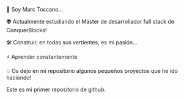 👀 Soy Marc Toscano...

👽 Actualmente estudiando el Máster de desarrollador full stack de ConquerBlocks!

🛠️ Construir, en todas sus vertientes, es mi pasión...

⚡️ Aprender constantemente

💡 Os dejo en mi repositorio algunos pequeños proyectos que he ido haciendo!



Este es mi primer repositorio de github.
